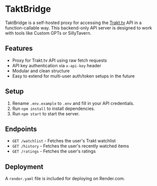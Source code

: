 # TaktBridge

TaktBridge is a self-hosted proxy for accessing the [Trakt.tv](https://trakt.tv) API in a function-callable way. This backend-only API server is designed to work with tools like Custom GPTs or SillyTavern.

## Features
- Proxy for Trakt.tv API using raw fetch requests
- API key authentication via `x-api-key` header
- Modular and clean structure
- Easy to extend for multi-user auth/token setups in the future

## Setup
1. Rename `.env.example` to `.env` and fill in your API credentials.
2. Run `npm install` to install dependencies.
3. Run `npm start` to start the server.

## Endpoints
- `GET /watchlist` - Fetches the user's Trakt watchlist
- `GET /history` - Fetches the user's recently watched items
- `GET /ratings` - Fetches the user's ratings

## Deployment
A `render.yaml` file is included for deploying on Render.com.
